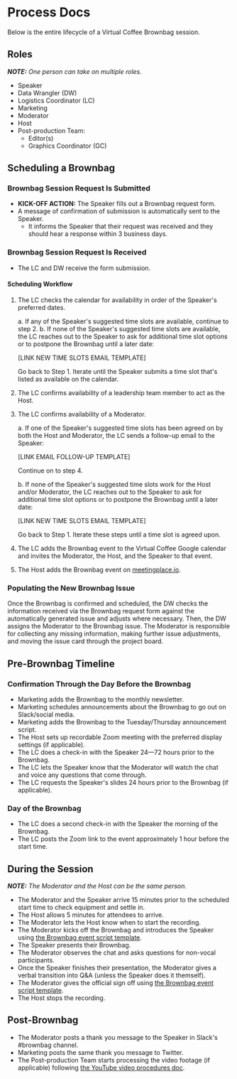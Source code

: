 # Process Docs

Below is the entire lifecycle of a Virtual Coffee Brownbag session.

## Roles

_**NOTE:** One person can take on multiple roles._

- Speaker
- Data Wrangler (DW)
- Logistics Coordinator (LC)
- Marketing
- Moderator
- Host
- Post-production Team:
  - Editor(s)
  - Graphics Coordinator (GC)

## Scheduling a Brownbag

### Brownbag Session Request Is Submitted

- **KICK-OFF ACTION:** The Speaker fills out a Brownbag request form.
- A message of confirmation of submission is automatically sent to the Speaker.
  - It informs the Speaker that their request was received and they should hear a response within 3 business days.

### Brownbag Session Request Is Received

- The LC and DW receive the form submission.

#### Scheduling Workflow

1. The LC checks the calendar for availability in order of the Speaker's preferred dates.

   a. If any of the Speaker's suggested time slots are available, continue to step 2.
   b. If none of the Speaker's suggested time slots are available, the LC reaches out to the Speaker to ask for additional time slot options or to postpone the Brownbag until a later date:

   [LINK NEW TIME SLOTS EMAIL TEMPLATE] <!-- TODO -->

   Go back to Step 1. Iterate until the Speaker submits a time slot that's listed as available on the calendar.

2. The LC confirms availability of a leadership team member to act as the Host.
3. The LC confirms availability of a Moderator.

   a. If one of the Speaker's suggested time slots has been agreed on by both the Host and Moderator, the LC sends a follow-up email to the Speaker:

   [LINK EMAIL FOLLOW-UP TEMPLATE] <!-- TODO -->

   Continue on to step 4.

   b. If none of the Speaker's suggested time slots work for the Host and/or Moderator, the LC reaches out to the Speaker to ask for additional time slot options or to postpone the Brownbag until a later date:

   [LINK NEW TIME SLOTS EMAIL TEMPLATE] <!-- TODO -->

   Go back to Step 1. Iterate these steps until a time slot is agreed upon.

4. The LC adds the Brownbag event to the Virtual Coffee Google calendar and invites the Moderator, the Host, and the Speaker to that event.
5. The Host adds the Brownbag event on [meetingplace.io](https://meetingplace.io/virtual-coffee/events).

### Populating the New Brownbag Issue

Once the Brownbag is confirmed and scheduled, the DW checks the information received via the Brownbag request form against the automatically generated issue and adjusts where necessary. Then, the DW assigns the Moderator to the Brownbag issue. The Moderator is responsible for collecting any missing information, making further issue adjustments, and moving the issue card through the project board.

## Pre-Brownbag Timeline

### Confirmation Through the Day Before the Brownbag

- Marketing adds the Brownbag to the monthly newsletter.
- Marketing schedules announcements about the Brownbag to go out on Slack/social media.
- Marketing adds the Brownbag to the Tuesday/Thursday announcement script.
- The Host sets up recordable Zoom meeting with the preferred display settings (if applicable).
- The LC does a check-in with the Speaker 24—72 hours prior to the Brownbag.
- The LC lets the Speaker know that the Moderator will watch the chat and voice any questions that come through.
- The LC requests the Speaker's slides 24 hours prior to the Brownbag (if applicable).

### Day of the Brownbag

- The LC does a second check-in with the Speaker the morning of the Brownbag.
- The LC posts the Zoom link to the event approximately 1 hour before the start time.

## During the Session

_**NOTE:** The Moderator and the Host can be the same person._

- The Moderator and the Speaker arrive 15 minutes prior to the scheduled start time to check equipment and settle in.
- The Host allows 5 minutes for attendees to arrive.
- The Moderator lets the Host know when to start the recording.
- The Moderator kicks off the Brownbag and introduces the Speaker using [the Brownbag event script template](/brownbags/event-script-template.md#intro).
- The Speaker presents their Brownbag.
- The Moderator observes the chat and asks questions for non-vocal participants.
- Once the Speaker finishes their presentation, the Moderator gives a verbal transition into Q&A (unless the Speaker does it themself).
- The Moderator gives the official sign off using [the Brownbag event script template](/brownbags/event-script-template.md#outro).
- The Host stops the recording.

## Post-Brownbag

- The Moderator posts a thank you message to the Speaker in Slack's #brownbag channel.
- Marketing posts the same thank you message to Twitter.
- The Post-production Team starts processing the video footage (if applicable) following [the YouTube video procedures doc](/procedures/youtube.md).
